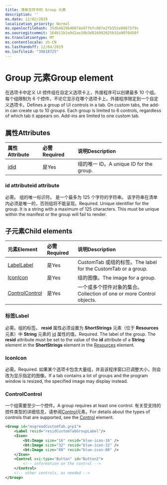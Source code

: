```yaml
---
title: 清单文件中的 Group 元素
description: ''
ms.date: 12/02/2019
localization_priority: Normal
ms.openlocfilehash: 35db4829b40078e97fbfc007e2fb552e00875f9c
ms.sourcegitcommit: 164b11b1e9d2ae20b3d816092025b32a9070450f
ms.translationtype: MT
ms.contentlocale: zh-CN
ms.lasthandoff: 12/04/2019
ms.locfileid: "39818725"
---
```

# <a name="group-element"></a><span data-ttu-id="9ea23-102">Group 元素</span><span class="sxs-lookup"><span data-stu-id="9ea23-102">Group element</span></span>

<span data-ttu-id="9ea23-p101">在选项卡中定义 UI 控件组在自定义选项卡上，外接程序可以创建最多 10 个组。每个组限制为 6 个控件，不论它显示在哪个选项卡上。外接程序限定到一个自定义选项卡。</span><span class="sxs-lookup"><span data-stu-id="9ea23-p101">Defines a group of UI controls in a tab.  On custom tabs, the add-in can create up to 10 groups. Each group is limited to 6 controls, regardless of which tab it appears on. Add-ins are limited to one custom tab.</span></span>

## <a name="attributes"></a><span data-ttu-id="9ea23-106">属性</span><span class="sxs-lookup"><span data-stu-id="9ea23-106">Attributes</span></span>

|  <span data-ttu-id="9ea23-107">属性</span><span class="sxs-lookup"><span data-stu-id="9ea23-107">Attribute</span></span>  |  <span data-ttu-id="9ea23-108">必需</span><span class="sxs-lookup"><span data-stu-id="9ea23-108">Required</span></span>  |  <span data-ttu-id="9ea23-109">说明</span><span class="sxs-lookup"><span data-stu-id="9ea23-109">Description</span></span>  |
|:-----|:-----|:-----|
|  [<span data-ttu-id="9ea23-110">id</span><span class="sxs-lookup"><span data-stu-id="9ea23-110">id</span></span>](#id-attribute)  |  <span data-ttu-id="9ea23-111">是</span><span class="sxs-lookup"><span data-stu-id="9ea23-111">Yes</span></span>  | <span data-ttu-id="9ea23-112">组的唯一 ID。</span><span class="sxs-lookup"><span data-stu-id="9ea23-112">A unique ID for the group.</span></span>|

### <a name="id-attribute"></a><span data-ttu-id="9ea23-113">id attribute</span><span class="sxs-lookup"><span data-stu-id="9ea23-113">id attribute</span></span>

<span data-ttu-id="9ea23-p102">必需。 组的唯一标识符。 是一个最多为 125 个字符的字符串。 该字符串在清单内必须是唯一的，否则组将不能呈现。</span><span class="sxs-lookup"><span data-stu-id="9ea23-p102">Required. Unique identifier for the group. It is a string with a maximum of 125 characters. This must be unique within the manifest or the group will fail to render.</span></span>

## <a name="child-elements"></a><span data-ttu-id="9ea23-118">子元素</span><span class="sxs-lookup"><span data-stu-id="9ea23-118">Child elements</span></span>
|  <span data-ttu-id="9ea23-119">元素</span><span class="sxs-lookup"><span data-stu-id="9ea23-119">Element</span></span> |  <span data-ttu-id="9ea23-120">必需</span><span class="sxs-lookup"><span data-stu-id="9ea23-120">Required</span></span>  |  <span data-ttu-id="9ea23-121">说明</span><span class="sxs-lookup"><span data-stu-id="9ea23-121">Description</span></span>  |
|:-----|:-----|:-----|
|  [<span data-ttu-id="9ea23-122">Label</span><span class="sxs-lookup"><span data-stu-id="9ea23-122">Label</span></span>](#label)      | <span data-ttu-id="9ea23-123">是</span><span class="sxs-lookup"><span data-stu-id="9ea23-123">Yes</span></span> |  <span data-ttu-id="9ea23-124">CustomTab 或组的标签。</span><span class="sxs-lookup"><span data-stu-id="9ea23-124">The label for the CustomTab or a group.</span></span>  |
|  [<span data-ttu-id="9ea23-125">Icon</span><span class="sxs-lookup"><span data-stu-id="9ea23-125">Icon</span></span>](icon.md)      | <span data-ttu-id="9ea23-126">是</span><span class="sxs-lookup"><span data-stu-id="9ea23-126">Yes</span></span> |  <span data-ttu-id="9ea23-127">组的图像。</span><span class="sxs-lookup"><span data-stu-id="9ea23-127">The image for a group.</span></span>  |
|  [<span data-ttu-id="9ea23-128">Control</span><span class="sxs-lookup"><span data-stu-id="9ea23-128">Control</span></span>](#control)    | <span data-ttu-id="9ea23-129">是</span><span class="sxs-lookup"><span data-stu-id="9ea23-129">Yes</span></span> |  <span data-ttu-id="9ea23-130">一个或多个控件对象的集合。</span><span class="sxs-lookup"><span data-stu-id="9ea23-130">Collection of one or more Control objects.</span></span>  |

### <a name="label"></a><span data-ttu-id="9ea23-131">标签</span><span class="sxs-lookup"><span data-stu-id="9ea23-131">Label</span></span> 

<span data-ttu-id="9ea23-p103">必需。组的标签。 **resid** 属性必须设置为 **ShortStrings** 元素（位于 **Resources** 元素）中 **String** 元素的 [id](resources.md) 属性的值。</span><span class="sxs-lookup"><span data-stu-id="9ea23-p103">Required. The label of the group. The  **resid** attribute must be set to the value of the **id** attribute of a **String** element in the **ShortStrings** element in the [Resources](resources.md) element.</span></span>

### <a name="icon"></a><span data-ttu-id="9ea23-135">Icon</span><span class="sxs-lookup"><span data-stu-id="9ea23-135">Icon</span></span>

<span data-ttu-id="9ea23-136">必需。</span><span class="sxs-lookup"><span data-stu-id="9ea23-136">Required.</span></span> <span data-ttu-id="9ea23-137">如果某个选项卡包含大量组，并且该程序窗口已调整大小，则会改为显示指定的图像。</span><span class="sxs-lookup"><span data-stu-id="9ea23-137">If a tab contains a lot of groups and the program window is resized, the specified image may display instead.</span></span>

### <a name="control"></a><span data-ttu-id="9ea23-138">Control</span><span class="sxs-lookup"><span data-stu-id="9ea23-138">Control</span></span>
<span data-ttu-id="9ea23-139">一个组需要至少一个控件。</span><span class="sxs-lookup"><span data-stu-id="9ea23-139">A group requires at least one control.</span></span> <span data-ttu-id="9ea23-140">有关受支持的控件类型的详细信息，请参阅[Control](control.md)元素。</span><span class="sxs-lookup"><span data-stu-id="9ea23-140">For details about the types of controls that are supported, see the [Control](control.md) element.</span></span>

```xml
<Group id="msgreadCustomTab.grp1">
    <Label resid="residCustomTabGroupLabel"/>
    <Icon>
        <bt:Image size="16" resid="blue-icon-16" />
        <bt:Image size="32" resid="blue-icon-32" />
        <bt:Image size="80" resid="blue-icon-80" />
    </Icon>
    <Control xsi:type="Button" id="Button2">
        <!-- information on the control -->
    </Control>
    <!-- other controls, as needed -->
</Group>
```
